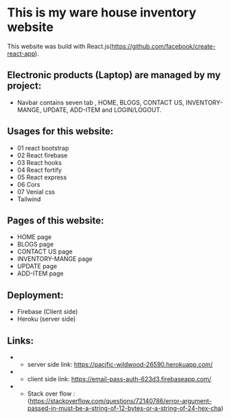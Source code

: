 # This is my ware house inventory website

This website was build with React.js(https://github.com/facebook/create-react-app).

## Electronic products (Laptop) are managed by my project:

- Navbar contains seven tab , HOME, BLOGS, CONTACT US, INVENTORY-MANGE, UPDATE, ADD-ITEM and LOGIN/LOGOUT.

## Usages for this website:

- 01 react bootstrap
- 02 React firebase
- 03 React hooks
- 04 React fortify
- 05 React express
- 06 Cors
- 07 Venial css
- Tailwind

## Pages of this website:

- HOME page
- BLOGS page
- CONTACT US page
- INVENTORY-MANGE page
- UPDATE page
- ADD-ITEM page

## Deployment:

- Firebase (Client side)
- Heroku (server side)

## Links:

* - server side link:  https://pacific-wildwood-26590.herokuapp.com/


* - client side link: https://email-pass-auth-623d3.firebaseapp.com/


* - Stack over flow : (https://stackoverflow.com/questions/72140786/error-argument-passed-in-must-be-a-string-of-12-bytes-or-a-string-of-24-hex-cha)
